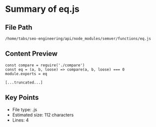 # Summary of eq.js
  
## File Path
`/home/tabs/seo-engineering/api/node_modules/semver/functions/eq.js`

## Content Preview
```
const compare = require('./compare')
const eq = (a, b, loose) => compare(a, b, loose) === 0
module.exports = eq

[...truncated...]
```

## Key Points
- File type: .js
- Estimated size: 112 characters
- Lines: 4
